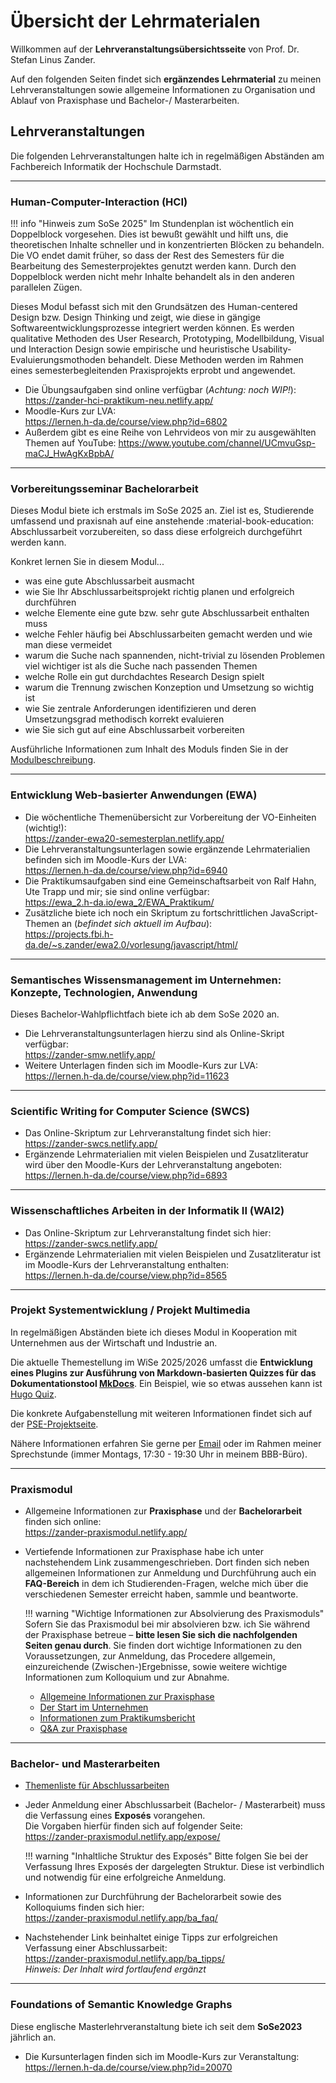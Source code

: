 # Übersicht der Lehrmaterialen

Willkommen auf der **Lehrveranstaltungsübersichtsseite** von Prof. Dr. Stefan Linus Zander. 

Auf den folgenden Seiten findet sich **ergänzendes Lehrmaterial** zu meinen Lehrveranstaltungen sowie allgemeine Informationen zu Organisation und Ablauf von Praxisphase und Bachelor-/ Masterarbeiten.

## Lehrveranstaltungen

Die folgenden Lehrveranstaltungen halte ich in regelmäßigen Abständen am Fachbereich Informatik der Hochschule Darmstadt.

---

### Human-Computer-Interaction (HCI)

!!! info "Hinweis zum SoSe 2025"
    Im Stundenplan ist wöchentlich ein Doppelblock vorgesehen. Dies ist bewußt gewählt und hilft uns, die theoretischen Inhalte schneller und in konzentrierten Blöcken zu behandeln. Die VO endet damit früher, so dass der Rest des Semesters für die Bearbeitung des Semesterprojektes genutzt werden kann. Durch den Doppelblock werden nicht mehr Inhalte behandelt als in den anderen parallelen Zügen.  

Dieses Modul befasst sich mit den Grundsätzen des Human-centered Design bzw. Design Thinking und zeigt, wie diese in gängige Softwareentwicklungsprozesse integriert werden können. Es werden qualitative Methoden des User Research, Prototyping, Modellbildung, Visual und Interaction Design sowie empirische und heuristische Usability-Evaluierungsmothoden behandelt. Diese Methoden werden im Rahmen eines semesterbegleitenden Praxisprojekts erprobt und angewendet.

* Die Übungsaufgaben sind online verfügbar (_Achtung: noch WIP!_):  
    <https://zander-hci-praktikum-neu.netlify.app/>
* Moodle-Kurs zur LVA:  
    <https://lernen.h-da.de/course/view.php?id=6802>
* Außerdem gibt es eine Reihe von Lehrvideos von mir zu ausgewählten Themen auf YouTube:
    <https://www.youtube.com/channel/UCmvuGsp-maCJ_HwAgKxBpbA/>

---

### Vorbereitungsseminar Bachelorarbeit

Dieses Modul biete ich erstmals im SoSe 2025 an. Ziel ist es, Studierende umfassend und praxisnah auf eine anstehende :material-book-education: Abschlussarbeit vorzubereiten, so dass diese erfolgreich durchgeführt werden kann.

Konkret lernen Sie in diesem Modul...

* was eine gute Abschlussarbeit ausmacht
* wie Sie Ihr Abschlussarbeitsprojekt richtig planen und erfolgreich durchführen
* welche Elemente eine gute bzw. sehr gute Abschlussarbeit enthalten muss
* welche Fehler häufig bei Abschlussarbeiten gemacht werden und wie man diese vermeidet
* warum die Suche nach spannenden, nicht-trivial zu lösenden Problemen viel wichtiger ist als die Suche nach passenden Themen
* welche Rolle ein gut durchdachtes Research Design spielt
* warum die Trennung zwischen Konzeption und Umsetzung so wichtig ist
* wie Sie zentrale Anforderungen identifizieren und deren Umsetzungsgrad methodisch korrekt evaluieren
* wie Sie sich gut auf eine Abschlussarbeit vorbereiten

Ausführliche Informationen zum Inhalt des Moduls finden Sie in der [Modulbeschreibung](https://obs.fbi.h-da.de/mhb/modul.php?nr=30.2672&sem=20231).

---

### Entwicklung Web-basierter Anwendungen (EWA)
* Die wöchentliche Themenübersicht zur Vorbereitung der VO-Einheiten (wichtig!):  
    <https://zander-ewa20-semesterplan.netlify.app/>
* Die Lehrveranstaltungsunterlagen sowie ergänzende Lehrmaterialien befinden sich im Moodle-Kurs der LVA:  
    <https://lernen.h-da.de/course/view.php?id=6940>
* Die Praktikumsaufgaben sind eine Gemeinschaftsarbeit von Ralf Hahn, Ute Trapp und mir; sie sind online verfügbar:  
    <https://ewa_2.h-da.io/ewa_2/EWA_Praktikum/>
* Zusätzliche biete ich noch ein Skriptum zu fortschrittlichen JavaScript-Themen an (_befindet sich aktuell im Aufbau_):  
    <https://projects.fbi.h-da.de/~s.zander/ewa2.0/vorlesung/javascript/html/>

---

### Semantisches Wissensmanagement im Unternehmen: Konzepte, Technologien, Anwendung

Dieses Bachelor-Wahlpflichtfach biete ich ab dem SoSe 2020 an.

* Die Lehrveranstaltungsunterlagen hierzu sind als Online-Skript verfügbar:  
    <https://zander-smw.netlify.app/>
* Weitere Unterlagen finden sich im Moodle-Kurs zur LVA:  
    <https://lernen.h-da.de/course/view.php?id=11623>

---

### Scientific Writing for Computer Science (SWCS)
* Das Online-Skriptum zur Lehrveranstaltung findet sich hier:  
    <https://zander-swcs.netlify.app/>
* Ergänzende Lehrmaterialien mit vielen Beispielen und Zusatzliteratur wird über den Moodle-Kurs der Lehrveranstaltung angeboten:  
    <https://lernen.h-da.de/course/view.php?id=6893>

---

### Wissenschaftliches Arbeiten in der Informatik II (WAI2)

* Das Online-Skriptum zur Lehrveranstaltung findet sich hier:  
    <https://zander-swcs.netlify.app/>
* Ergänzende Lehrmaterialien mit vielen Beispielen und Zusatzliteratur ist im Moodle-Kurs der Lehrveranstaltung enthalten:  
    <https://lernen.h-da.de/course/view.php?id=8565>

---

### Projekt Systementwicklung / Projekt Multimedia

In regelmäßigen Abständen biete ich dieses Modul in Kooperation mit Unternehmen aus der Wirtschaft und Industrie an. 

Die aktuelle Themestellung im WiSe 2025/2026 umfasst die __Entwicklung eines Plugins zur Ausführung von Markdown-basierten Quizzes für das Dokumentationstool [MkDocs](https://www.mkdocs.org/)__. Ein Beispiel, wie so etwas aussehen kann ist [Hugo Quiz](https://bonartm.github.io/hugo-quiz/).

Die konkrete Aufgabenstellung mit weiteren Informationen findet sich auf der [PSE-Projektseite](./pse.md).

<!-- 
Die aktuelle Themestellung im SoSe 2025 umfasst die Erforschung und Erprobung von Methoden und Technologien (NLP, NER, Wissensgraphen etc) zur Extraktion und Nutzbarmachung der vielen wertvollen Informationen, die in den Fachbereichsratsprotokollen enthalten sind. 

Im aktuellen PSE geht es um die Erforschung und Erprobung verschiedener Methoden und Technologien aus dem Bereich Natural Language Processing, Named Entity Recognition, Ontology-basierte Wissensgraphen, KI etc. mit dem Ziel, die vielen wertvollen in den Fachbereichsratsprotokollen enthaltenen Informationen zu extrahieren, zu vernetzen und den Hochschulangehörigen (Studierende, Mitarbeitende, ProfessorInnen etc) auf geeignete Art und Weise zur Verfügung zu stellen. Interessierte Personen sollen einfach und unkompliziert auf die enthaltenen Informationen zugreifen und sich ein umfassendes, informiertes Bild über besprochene Themen, Beschlüsse etc machen können.

Ein Großteil des Projektes besteht in der Erforschung und Operationalisierung eines größenteils unbekannten Problemraums sowie in der Auseinandersetzung mit der Fragestellung, welche Methoden und Technologien (sowie Kombinationen selbiger) zufriedenstellende Ergebnisse liefert. 
-->
<!--
Die aktuelle Themenstellung umfasst die Weiterentwicklung einer mobilen Flutter-App (we3ve) samt Node.js-Backend (Express).
Die App entstand in Kooperation mit der [Klinikon GmbH](https://www.klinikon.com/) und soll der breiten Masse den Zugang und die Nutzung von E-Mobilitätsangeboten ermöglichen und so die Verkehrswende weiter vorantreiben und unterstützen.
-->

Nähere Informationen erfahren Sie gerne per [Email](https://fbi.h-da.de/~s.zander) oder im Rahmen meiner Sprechstunde (immer Montags, 17:30 - 19:30 Uhr in meinem BBB-Büro).


<!-- Im WiSe 2021/2022 finden die o.g. LVAs in Kooperation mit dem Unternehmen [BCC Group International GmbH](https://bccgi.eu/) statt. Inhaltlich geht es um die _Visualisierung von Echtzeitdatenströmen mittels moderner Web- und Virtualisierungstechnologien_ (u.a. Web Assembly und Kubernetes). Das Vorhaben lässt sich in mehrere Teilprojekte (u.a. Technologie-Rechereche, GUI-Entwurf, Prototyping etc.) aufsplitten und beinhaltet mehrere Meilensteine.

Nähere Informationen zu den geplanten Teilprojekten finden sich in der  [Projektpräsentation](data/pse_project_overview.pdf). -->


---

### Praxismodul

* Allgemeine Informationen zur **Praxisphase** und der **Bachelorarbeit** finden sich online:  
    <https://zander-praxismodul.netlify.app/>

* Vertiefende Informationen zur Praxisphase habe ich unter nachstehendem Link zusammengeschrieben. 
    Dort finden sich neben allgemeinen Informationen zur Anmeldung und Durchführung auch ein **FAQ-Bereich** in dem ich Studierenden-Fragen, welche mich über die verschiedenen Semester erreicht haben, sammle und beantworte.

    !!! warning "Wichtige Informationen zur Absolvierung des Praxismoduls"
        Sofern Sie das Praxismodul bei mir absolvieren bzw. ich Sie während der Praxisphase betreue – **bitte lesen Sie sich die nachfolgenden Seiten genau durch**. Sie finden dort wichtige Informationen zu den Voraussetzungen, zur Anmeldung, das Procedere allgemein, einzureichende (Zwischen-)Ergebnisse, sowie weitere wichtige Informationen zum Kolloquium und zur Abnahme. 

    - [Allgemeine Informationen zur Praxisphase](https://zander-praxismodul.netlify.app/allg_informationen/)  
    - [Der Start im Unternehmen](https://zander-praxismodul.netlify.app/start_im_unternehmen/)  
    - [Informationen zum Praktikumsbericht](https://zander-praxismodul.netlify.app/bericht/)  
    - [Q&A zur Praxisphase](https://zander-praxismodul.netlify.app/q_a/)

---


### Bachelor- und Masterarbeiten

* [Themenliste für Abschlussarbeiten](themen.md)
    

* Jeder Anmeldung einer Abschlussarbeit (Bachelor- / Masterarbeit) muss die Verfassung eines **Exposés** vorangehen.  
    Die Vorgaben hierfür finden sich auf folgender Seite:  
    <https://zander-praxismodul.netlify.app/expose/>  
    
    !!! warning "Inhaltliche Struktur des Exposés"
        Bitte folgen Sie bei der Verfassung Ihres Exposés der dargelegten Struktur. Diese ist verbindlich und notwendig für eine erfolgreiche Anmeldung.


* Informationen zur Durchführung der Bachelorarbeit sowie des Kolloquiums finden sich hier:  
    <https://zander-praxismodul.netlify.app/ba_faq/>

* Nachstehender Link beinhaltet einige Tipps zur erfolgreichen Verfassung einer Abschlussarbeit:  
    <https://zander-praxismodul.netlify.app/ba_tipps/>  
    _Hinweis: Der Inhalt wird fortlaufend ergänzt_


---



### Foundations of Semantic Knowledge Graphs 

Diese englische Masterlehrveranstaltung biete ich seit dem **SoSe2023** jährlich an.

* Die Kursunterlagen finden sich im Moodle-Kurs zur Veranstaltung:  
    <https://lernen.h-da.de/course/view.php?id=20070>

